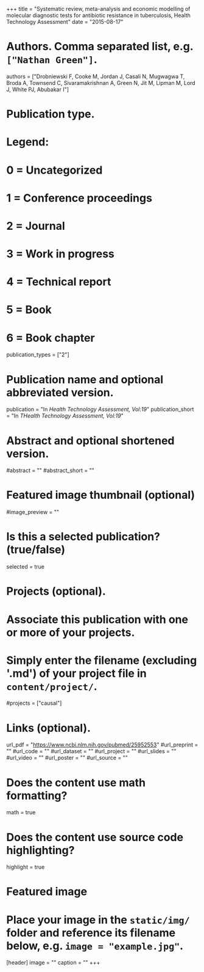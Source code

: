 +++
title = "Systematic review, meta-analysis and economic modelling of molecular diagnostic tests for antibiotic resistance in tuberculosis, Health Technology Assessment"
date = "2015-08-17"

# Authors. Comma separated list, e.g. `["Nathan Green"]`.
authors = ["Drobniewski F, Cooke M, Jordan J, Casali N, Mugwagwa T, Broda A, Townsend C, Sivaramakrishnan A, Green N, Jit M, Lipman M, Lord J, White PJ, Abubakar I"]

# Publication type.
# Legend:
# 0 = Uncategorized
# 1 = Conference proceedings
# 2 = Journal
# 3 = Work in progress
# 4 = Technical report
# 5 = Book
# 6 = Book chapter
publication_types = ["2"]

# Publication name and optional abbreviated version.
publication = "In *Health Technology Assessment, Vol:19*"
publication_short = "In *THealth Technology Assessment, Vol:19*"

# Abstract and optional shortened version.
#abstract = ""
#abstract_short = ""

# Featured image thumbnail (optional)
#image_preview = ""

# Is this a selected publication? (true/false)
selected = true

# Projects (optional).
#   Associate this publication with one or more of your projects.
#   Simply enter the filename (excluding '.md') of your project file in `content/project/`.
#projects = ["causal"]

# Links (optional).
url_pdf = "https://www.ncbi.nlm.nih.gov/pubmed/25952553"
#url_preprint = ""
#url_code = ""
#url_dataset = ""
#url_project = ""
#url_slides = ""
#url_video = ""
#url_poster = ""
#url_source = ""

# Does the content use math formatting?
math = true

# Does the content use source code highlighting?
highlight = true

# Featured image
# Place your image in the `static/img/` folder and reference its filename below, e.g. `image = "example.jpg"`.
[header]
image = ""
caption = ""
+++